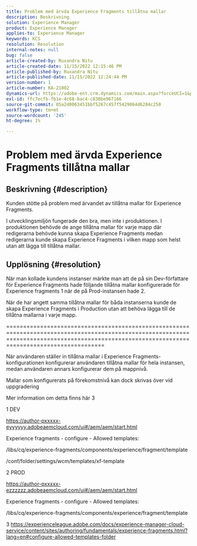 ```yaml
---
title: Problem med ärvda Experience Fragments tillåtna mallar
description: Beskrivning
solution: Experience Manager
product: Experience Manager
applies-to: Experience Manager
keywords: KCS
resolution: Resolution
internal-notes: null
bug: false
article-created-by: Ruxandra Nitu
article-created-date: 11/15/2022 12:15:46 PM
article-published-by: Ruxandra Nitu
article-published-date: 11/15/2022 12:24:44 PM
version-number: 1
article-number: KA-21002
dynamics-url: https://adobe-ent.crm.dynamics.com/main.aspx?forceUCI=1&pagetype=entityrecord&etn=knowledgearticle&id=4220bf37-df64-ed11-9561-6045bd006079
exl-id: ffc7ecfb-fb1e-4c68-bac4-c830be967166
source-git-commit: 85a2d0063451bbf5267c457f5429064d6284c250
workflow-type: tm+mt
source-wordcount: '245'
ht-degree: 1%

---
```


# Problem med ärvda Experience Fragments tillåtna mallar

## Beskrivning {#description}


Kunden stötte på problem med ärvandet av tillåtna mallar för Experience Fragments.

I utvecklingsmiljön fungerade den bra, men inte i produktionen.
I produktionen behövde de ange tillåtna mallar för varje mapp där redigerarna behövde kunna skapa Experience Fragments medan redigerarna kunde skapa Experience Fragments i vilken mapp som helst utan att lägga till tillåtna mallar.


## Upplösning {#resolution}


När man kollade kundens instanser märkte man att de på sin Dev-författare för Experience Fragments hade följande tillåtna mallar konfigurerade för Experience fragments 1 när de på Prod-instansen hade 2.

När de har angett samma tillåtna mallar för båda instanserna kunde de skapa Experience Fragments i Production utan att behöva lägga till de tillåtna mallarna i varje mapp.

===============================================================================================================================================================================================



När användaren ställer in tillåtna mallar i Experience Fragments-konfigurationen konfigurerar användaren tillåtna mallar för hela instansen, medan användaren annars konfigurerar dem på mappnivå.

Mallar som konfigurerats på förekomstnivå kan dock skrivas över vid uppgradering

Mer information om detta finns här 3



1 DEV

https://author-pxxxxx-eyyyyyy.adobeaemcloud.com/ui#/aem/aem/start.html

Experience fragments - configure - Allowed templates:

/libs/cq/experience-fragments/components/experience/fragment/template

/conf/folder/settings/wcm/templates/xf-template


2 PROD

https://author-pxxxxx-ezzzzzz.adobeaemcloud.com/ui#/aem/aem/start.html

Experience fragments - configure - Allowed templates:

/libs/cq/experience-fragments/components/experience/fragment/template



3 https://experienceleague.adobe.com/docs/experience-manager-cloud-service/content/sites/authoring/fundamentals/experience-fragments.html?lang=en#configure-allowed-templates-folder

